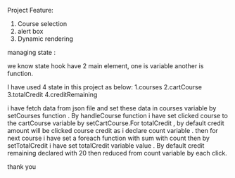 Project Feature:
1. Course selection
2. alert box
3. Dynamic rendering

managing state :

we know state hook have 2 main element, one is variable another is function.

I have used 4 state in this project as below:
1.courses
2.cartCourse
3.totalCredit
4.creditRemaining

i have fetch data from json file and set these data in courses variable by setCourses function . By handleCourse function i have set clicked course to the cartCourse variable by setCartCourse.For totalCredit , by default credit amount will be clicked course credit as i declare count variable . then for next course i have set a foreach function with sum with count then by setTotalCredit i have set totalCredit variable value . By default credit remaining declared with 20 then reduced from count variable by each click.

thank you